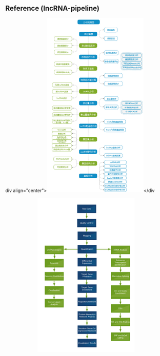 ## Reference (lncRNA-pipeline)
div align="center"><a href="http://www.sanger.com/tool/view/cmd_id/202.html"><img src="Fig/lncRNA.jpg" width="60%" alt="lncRNA"></a></div

<div align="center"><a href="https://en.novogene.com/next-generation-sequencing-services/gene-regulation/lncrna-sequencing/lncrna-analysis-pipeline-updated/"><img src="Fig/LncRNA-analysis-pipeline-UPDATED.png" width="60%" alt="lncRNA"></a></div>
